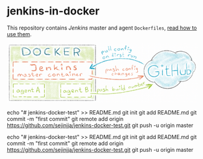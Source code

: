 # jenkins-in-docker

This repository contains _Jenkins_ master and agent `Dockerfiles`, [read how to use them](http://antonfisher.com/posts/2017/01/16/run-jenkins-in-docker-container-with-persistent-configuration/).

![Jenkins + Docker + gitHub](https://raw.githubusercontent.com/antonfisher/antonfisher.github.io/master/images/posts/8-run-jenkins-in-docker-container-with-persistent-configuration/run-jenkins-in-docker-container-with-persistent-configuration-logo.png)


echo "# jenkins-docker-test" >> README.md
git init
git add README.md
git commit -m "first commit"
git remote add origin https://github.com/sejinjja/jenkins-docker-test.git
git push -u origin master



echo "# jenkins-docker-test" >> README.md
git init
git add README.md
git commit -m "first commit"
git remote add origin https://github.com/sejinjja/jenkins-docker-test.git
git push -u origin master
